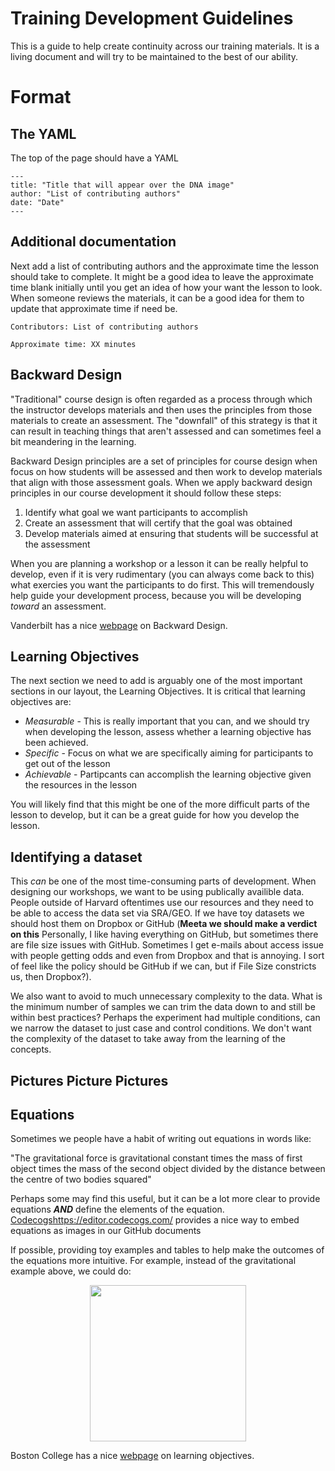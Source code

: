 # Training Development Guidelines

This is a guide to help create continuity across our training materials. It is a living document and will try to be maintained to the best of our ability.

# Format

## The YAML
The top of the page should have a YAML

```
---
title: "Title that will appear over the DNA image"
author: "List of contributing authors"
date: "Date"
---
```

## Additional documentation

Next add a list of contributing authors and the approximate time the lesson should take to complete. It might be a good idea to leave the approximate time blank initially until you get an idea of how your want the lesson to look. When someone reviews the materials, it can be a good idea for them to update that approximate time if need be.

```
Contributors: List of contributing authors

Approximate time: XX minutes
```

## Backward Design

"Traditional" course design is often regarded as a process through which the instructor develops materials and then uses the principles from those materials to create an assessment. The "downfall" of this strategy is that it can result in teaching things that aren't assessed and can sometimes feel a bit meandering in the learning. 

Backward Design principles are a set of principles for course design when focus on how students will be assessed and then work to develop materials that align with those assessment goals. When we apply backward design principles in our course development it should follow these steps:

1. Identify what goal we want participants to accomplish
2. Create an assessment that will certify that the goal was obtained
3. Develop materials aimed at ensuring that students will be successful at the assessment

When you are planning a workshop or a lesson it can be really helpful to develop, even if it is very rudimentary (you can always come back to this) what exercies you want the participants to do first. This will tremendously help guide your development process, because you will be developing *toward* an assessment.

Vanderbilt has a nice [webpage](https://cft.vanderbilt.edu/guides-sub-pages/understanding-by-design/) on Backward Design.

## Learning Objectives

The next section we need to add is arguably one of the most important sections in our layout, the Learning Objectives. It is critical that learning objectives are:

- *Measurable* - This is really important that you can, and we should try when developing the lesson, assess whether a learning objective has been achieved. 
- *Specific* - Focus on what we are specifically aiming for participants to get out of the lesson
- *Achievable* - Partipcants can accomplish the learning objective given the resources in the lesson

You will likely find that this might be one of the more difficult parts of the lesson to develop, but it can be a great guide for how you develop the lesson. 



## Identifying a dataset

This *can* be one of the most time-consuming parts of development. When designing our workshops, we want to be using publically availible data. People outside of Harvard oftentimes use our resources and they need to be able to access the data set via SRA/GEO. If we have toy datasets we should host them on Dropbox or GitHub (**Meeta we should make a verdict on this** Personally, I like having everything on GitHub, but sometimes there are file size issues with GitHub. Sometimes I get e-mails about access issue with people getting odds and even from Dropbox and that is annoying. I sort of feel like the policy should be GitHub if we can, but if File Size constricts us, then Dropbox?). 

We also want to avoid to much unnecessary complexity to the data. What is the minimum number of samples we can trim the data down to and still be within best practices? Perhaps the experiment had multiple conditions, can we narrow the dataset to just case and control conditions. We don't want the complexity of the dataset to take away from the learning of the concepts. 

## Pictures Picture Pictures

## Equations

Sometimes we people have a habit of writing out equations in words like: 

"The gravitational force is gravitational constant times the mass of first object times the mass of the second object divided by the distance between the centre of two bodies squared"

Perhaps some may find this useful, but it can be a lot more clear to provide equations ***AND*** define the elements of the equation. [Codecogs]()https://editor.codecogs.com/ provides a nice way to embed equations as images in our GitHub documents

If possible, providing toy examples and tables to help make the outcomes of the equations more intuitive. For example, instead of the gravitational example above, we could do:

<p align="center">
<img src="https://latex.codecogs.com/svg.image?F_{gravity}=\frac{G&space;M_{1}M_{2}}{D^{2}}" width=250>
</p>




Boston College has a nice [webpage](https://cteresources.bc.edu/documentation/learning-objectives/) on learning objectives.
